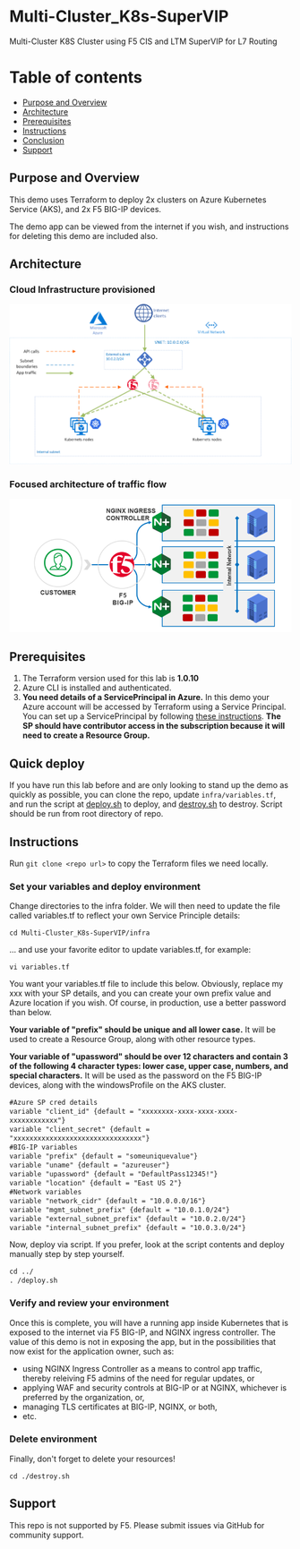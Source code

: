 # Multi-Cluster_K8s-SuperVIP
Multi-Cluster K8S Cluster using F5 CIS and LTM SuperVIP for L7 Routing


Table of contents
=================

<!--ts-->
   * [Purpose and Overview](#purpose-and-overview)
   * [Architecture](#architecture)
   * [Prerequisites](#prerequisites)
   * [Instructions](#instructions)
   * [Conclusion](#conclusion)
   * [Support](#support)
<!--te-->
## Purpose and Overview
This demo uses Terraform to deploy 2x clusters on Azure Kubernetes Service (AKS), and 2x F5 BIG-IP devices.

The demo app can be viewed from the internet if you wish, and instructions for deleting this demo are included also.

## Architecture
### Cloud Infrastructure provisioned
![Image of Cloud Architecture](images/2-cluster-architecture.png)
### Focused architecture of traffic flow
![Image of Application Architecture](images/better_together.png)

## Prerequisites
1. The Terraform version used for this lab is <b>1.0.10</b> 
2. Azure CLI is installed and authenticated.
3. <b>You need details of a ServicePrincipal in Azure.</b>
In this demo your Azure account will be accessed by Terraform using a Service Principal. You can set up a ServicePrincipal by following [these instructions](https://docs.microsoft.com/en-us/cli/azure/create-an-azure-service-principal-azure-cli). <b>The SP should have contributor access in the subscription because it will need to create a Resource Group.</b>

## Quick deploy
If you have run this lab before and are only looking to stand up the demo as quickly as possible, you can clone the repo, update ```infra/variables.tf```, and run the script at [deploy.sh](deploy.sh) to deploy, and [destroy.sh](destroy.sh) to destroy. Script should be run from root directory of repo.

## Instructions

Run ```git clone <repo url>``` to copy the Terraform files we need locally.

### Set your variables and deploy environment
Change directories to the infra folder. We will then need to update the file called variables.tf to reflect your own Service Principle details:

    cd Multi-Cluster_K8s-SuperVIP/infra

... and use your favorite editor to update variables.tf, for example:

    vi variables.tf

You want your variables.tf file to include this below. Obviously, replace my xxx with your SP details, and you can create your own prefix value and Azure location if you wish. Of course, in production, use a better password than below.

<b>Your variable of "prefix" should be unique and all lower case.</b> It will be used to create a Resource Group, along with other resource types.

<b>Your variable of "upassword" should be over 12 characters and contain 3 of the following 4 character types: lower case, upper case, numbers, and special characters.</b> It will be used as the password on the F5 BIG-IP devices, along with the windowsProfile on the AKS cluster.

    #Azure SP cred details
    variable "client_id" {default = "xxxxxxxx-xxxx-xxxx-xxxx-xxxxxxxxxxxx"}
    variable "client_secret" {default = "xxxxxxxxxxxxxxxxxxxxxxxxxxxxxxxx"}
    #BIG-IP variables
    variable "prefix" {default = "someuniquevalue"}
    variable "uname" {default = "azureuser"}
    variable "upassword" {default = "DefaultPass12345!"}
    variable "location" {default = "East US 2"}
    #Network variables
    variable "network_cidr" {default = "10.0.0.0/16"}
    variable "mgmt_subnet_prefix" {default = "10.0.1.0/24"}
    variable "external_subnet_prefix" {default = "10.0.2.0/24"}
    variable "internal_subnet_prefix" {default = "10.0.3.0/24"}

Now, deploy via script. If you prefer, look at the script contents and deploy manually step by step yourself.

    cd ../
    . /deploy.sh

### Verify and review your environment
Once this is complete, you will have a running app inside Kubernetes that is exposed to the internet via F5 BIG-IP, and NGINX ingress controller. The value of this demo is not in exposing the app, but in the possibilities that now exist for the application owner, such as:
- using NGINX Ingress Controller as a means to control app traffic, thereby releiving F5 admins of the need for regular updates, or
- applying WAF and security controls at BIG-IP or at NGINX, whichever is preferred by the organization, or,
- managing TLS certificates at BIG-IP, NGINX, or both,
- etc.

### Delete environment 
Finally, don't forget to delete your resources!

    cd ./destroy.sh

## Support
This repo is not supported by F5. Please submit issues via GitHub for community support.
    
